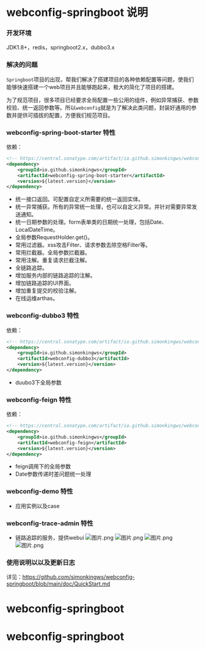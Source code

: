 # webconfig-springboot 说明

### 开发环境
JDK1.8+，redis，springboot2.x，dubbo3.x

### 解决的问题
`Springboot`项目的出现，帮我们解决了搭建项目的各种依赖配置等问题，使我们能够快速搭建一个web项目并且能够跑起来，极大的简化了项目的搭建。

为了规范项目，很多项目已经要求全局配置一些公用的组件，例如异常捕获、参数校验、统一返回参数等。所以`webconfig`就是为了解决此类问题，封装好通用的参数并提供可插拔的配置，方便我们规范项目。

### webconfig-spring-boot-starter 特性
依赖：
```xml
<!-- https://central.sonatype.com/artifact/io.github.simonkingws/webconfig-spring-boot-starte -->
<dependency>
    <groupId>io.github.simonkingws</groupId>
    <artifactId>webconfig-spring-boot-starter</artifactId>
    <version>${latest.version}</version>
</dependency>
```
* 统一接口返回。可配置自定义所需要的统一返回实体。
* 统一异常捕获。所有的异常统一处理，也可以自定义异常。并针对需要异常发送通知。
* 统一日期参数的处理。form表单类的日期统一处理，包括Date、LocalDateTime。
* 全局参数RequestHolder.get()。
* 常用过滤器。xss攻击Filter、请求参数去除空格Filter等。
* 常用拦截器。全局参数拦截器。
* 常用注解。重复请求拦截注解。
* 全链路追踪。
* 增加服务内部的链路追踪的注解。
* 增加链路追踪的UI界面。
* 增加重复提交的校验注解。
* 在线运维arthas。

### webconfig-dubbo3 特性
依赖：
```xml
<!-- https://central.sonatype.com/artifact/io.github.simonkingws/webconfig-dubbo3 -->
<dependency>
    <groupId>io.github.simonkingws</groupId>
    <artifactId>webconfig-dubbo3</artifactId>
    <version>${latest.version}</version>
</dependency>
```
* duubo3下全局参数

### webconfig-feign 特性
依赖：
```xml
<!-- https://central.sonatype.com/artifact/io.github.simonkingws/webconfig-feign -->
<dependency>
    <groupId>io.github.simonkingws</groupId>
    <artifactId>webconfig-feign</artifactId>
    <version>${latest.version}</version>
</dependency>
```
* feign调用下的全局参数
* Date参数传递时差问题统一处理

### webconfig-demo 特性
* 应用实例以及case

### webconfig-trace-admin 特性
* 链路追踪的服务，提供webui
![图片.png](https://s2.loli.net/2024/03/25/ylXYNHi3KzUOgpj.png)
![图片.png](https://s2.loli.net/2024/03/25/K9XaGNW8gY7nTh6.png)
![图片.png](https://s2.loli.net/2024/03/25/GHpOBelPhUVuNQi.png)
![图片.png](https://s2.loli.net/2024/03/25/v3JC68TrjygIZiV.png)

### 使用说明以以及更新日志
详见：https://github.com/simonkingws/webconfig-springboot/blob/main/doc/QuickStart.md

# webconfig-springboot
# webconfig-springboot

